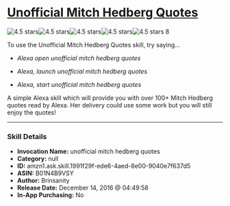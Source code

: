 # [Unofficial Mitch Hedberg Quotes](http://alexa.amazon.com/#skills/amzn1.ask.skill.1991f29f-ede6-4aed-8e00-9040e7f637d5)
![4.5 stars](../../images/ic_star_black_18dp_1x.png)![4.5 stars](../../images/ic_star_black_18dp_1x.png)![4.5 stars](../../images/ic_star_black_18dp_1x.png)![4.5 stars](../../images/ic_star_black_18dp_1x.png)![4.5 stars](../../images/ic_star_half_black_18dp_1x.png) 8

To use the Unofficial Mitch Hedberg Quotes skill, try saying...

* *Alexa open unofficial mitch hedberg quotes*

* *Alexa, launch unofficial mitch hedberg quotes*

* *Alexa, start unofficial mitch hedberg quotes*

A simple Alexa skill which will provide you with over 100+ Mitch Hedberg quotes read by Alexa. Her delivery could use some work but you will still enjoy the quotes!

***

### Skill Details

* **Invocation Name:** unofficial mitch hedberg quotes
* **Category:** null
* **ID:** amzn1.ask.skill.1991f29f-ede6-4aed-8e00-9040e7f637d5
* **ASIN:** B01N4B9VSY
* **Author:** Brinsanity
* **Release Date:** December 14, 2016 @ 04:49:58
* **In-App Purchasing:** No

